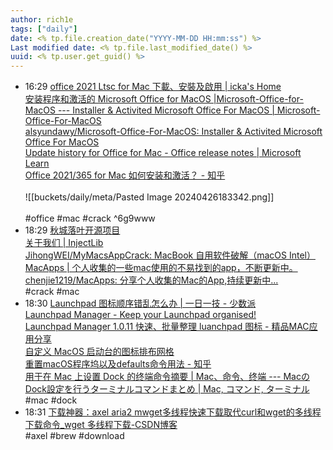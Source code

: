 ```yaml
---
author: rich1e
tags: ["daily"]
date: <% tp.file.creation_date("YYYY-MM-DD HH:mm:ss") %>
Last modified date: <% tp.file.last_modified_date() %>
uuid: <% tp.user.get_guid() %>
---
```


- 16:29 [office 2021 Ltsc for Mac 下載、安裝及啟用 | icka's Home](https://www.icka.org/3687/office-2021-ltsc-for-mac-install-and-activation)<br>[安装程序和激活的 Microsoft Office for MacOS |Microsoft-Office-for-MacOS --- Installer & Activited Microsoft Office For MacOS | Microsoft-Office-For-MacOS](https://alsyundawy.github.io/Microsoft-Office-For-MacOS/)<br>[alsyundawy/Microsoft-Office-For-MacOS: Installer & Activited Microsoft Office For MacOS](https://github.com/alsyundawy/Microsoft-Office-For-MacOS?tab=readme-ov-file)<br>[Update history for Office for Mac - Office release notes | Microsoft Learn](https://learn.microsoft.com/en-us/officeupdates/update-history-office-for-mac)<br>[Office 2021/365 for Mac 如何安装和激活？ - 知乎](https://zhuanlan.zhihu.com/p/658005022)<br><br>![[buckets/daily/meta/Pasted Image 20240426183342.png]]<br><br>#office #mac #crack ^6g9www
- 18:29 [秋城落叶开源项目](https://github.com/QiuChenlyOpenSource/)<br>[关于我们 | InjectLib](https://qiuchenlyopensource.github.io/Documentaions/starter-topic.html)<br>[JihongWEI/MyMacsAppCrack: MacBook 自用软件破解（macOS Intel）](https://github.com/JihongWEI/MyMacsAppCrack?tab=readme-ov-file#user-content-fn-surge-2cfe332956c171a0aca8362dcc2fdefe)<br>[MacApps | 个人收集的一些mac使用的不易找到的app，不断更新中。](https://catofmrlu.github.io/MacApps/)<br>[chenjie1219/MacApps: 分享个人收集的Mac的App,持续更新中...](https://github.com/chenjie1219/MacApps)<br>#crack #mac
- 18:30 [Launchpad 图标顺序错乱怎么办 | 一日一技 - 少数派](https://sspai.com/post/35734)<br>[Launchpad Manager - Keep your Launchpad organised!](https://launchpadmanager.com/home.php)<br>[Launchpad Manager 1.0.11 快速、批量整理 luanchpad 图标 - 精品MAC应用分享](https://xclient.info/s/launchpad-manager.html)<br>[自定义 MacOS 启动台的图标排布网格](https://www.zhangxiaochun.com/launchpad-grid/)<br>[重置macOS程序坞以及defaults命令用法 - 知乎](https://zhuanlan.zhihu.com/p/393397480)<br>[用于在 Mac 上设置 Dock 的终端命令摘要 | Mac、命令、终端 --- MacのDock設定を行うターミナルコマンドまとめ | Mac, コマンド, ターミナル](https://do-zan.com/mac-dock-terminalcommand-settings/)<br>#mac #dock
- 18:31 [下载神器：axel aria2 mwget多线程快速下载取代curl和wget的多线程下载命令_wget 多线程下载-CSDN博客](https://blog.csdn.net/ZYC88888/article/details/108510361)<br>#axel #brew #download